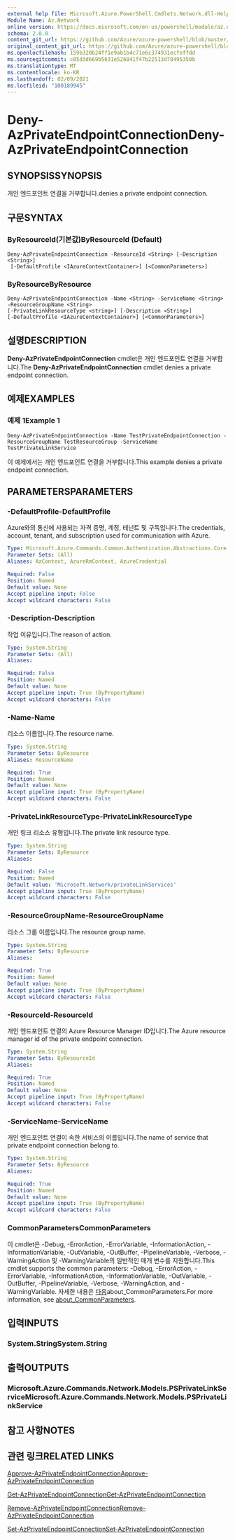 ```yaml
---
external help file: Microsoft.Azure.PowerShell.Cmdlets.Network.dll-Help.xml
Module Name: Az.Network
online version: https://docs.microsoft.com/en-us/powershell/module/az.network/deny-azprivateendpointconnection
schema: 2.0.0
content_git_url: https://github.com/Azure/azure-powershell/blob/master/src/Network/Network/help/Deny-AzPrivateEndpointConnection.md
original_content_git_url: https://github.com/Azure/azure-powershell/blob/master/src/Network/Network/help/Deny-AzPrivateEndpointConnection.md
ms.openlocfilehash: 159b320b24ff1e9ab1b4c71e6c374931ecfeffdd
ms.sourcegitcommit: c05d3d669b5631e526841f47b22513d78495350b
ms.translationtype: MT
ms.contentlocale: ko-KR
ms.lasthandoff: 02/09/2021
ms.locfileid: "100189945"
---
```

# <span data-ttu-id="d2a61-101">Deny-AzPrivateEndpointConnection</span><span class="sxs-lookup"><span data-stu-id="d2a61-101">Deny-AzPrivateEndpointConnection</span></span>

## <span data-ttu-id="d2a61-102">SYNOPSIS</span><span class="sxs-lookup"><span data-stu-id="d2a61-102">SYNOPSIS</span></span>
<span data-ttu-id="d2a61-103">개인 엔드포인트 연결을 거부합니다.</span><span class="sxs-lookup"><span data-stu-id="d2a61-103">denies a private endpoint connection.</span></span>

## <span data-ttu-id="d2a61-104">구문</span><span class="sxs-lookup"><span data-stu-id="d2a61-104">SYNTAX</span></span>

### <span data-ttu-id="d2a61-105">ByResourceId(기본값)</span><span class="sxs-lookup"><span data-stu-id="d2a61-105">ByResourceId (Default)</span></span>
```
Deny-AzPrivateEndpointConnection -ResourceId <String> [-Description <String>]
 [-DefaultProfile <IAzureContextContainer>] [<CommonParameters>]
```

### <span data-ttu-id="d2a61-106">ByResource</span><span class="sxs-lookup"><span data-stu-id="d2a61-106">ByResource</span></span>
```
Deny-AzPrivateEndpointConnection -Name <String> -ServiceName <String> -ResourceGroupName <String>
[-PrivateLinkResourceType <string>] [-Description <String>]
[-DefaultProfile <IAzureContextContainer>] [<CommonParameters>]
```

## <span data-ttu-id="d2a61-107">설명</span><span class="sxs-lookup"><span data-stu-id="d2a61-107">DESCRIPTION</span></span>
<span data-ttu-id="d2a61-108">**Deny-AzPrivateEndpointConnection** cmdlet은 개인 엔드포인트 연결을 거부합니다.</span><span class="sxs-lookup"><span data-stu-id="d2a61-108">The **Deny-AzPrivateEndpointConnection** cmdlet denies a private endpoint connection.</span></span>

## <span data-ttu-id="d2a61-109">예제</span><span class="sxs-lookup"><span data-stu-id="d2a61-109">EXAMPLES</span></span>

### <span data-ttu-id="d2a61-110">예제 1</span><span class="sxs-lookup"><span data-stu-id="d2a61-110">Example 1</span></span>
```
Deny-AzPrivateEndpointConnection -Name TestPrivateEndpointConnection -ResourceGroupName TestResourceGroup -ServiceName TestPrivateLinkService
```

<span data-ttu-id="d2a61-111">이 예제에서는 개인 엔드포인트 연결을 거부합니다.</span><span class="sxs-lookup"><span data-stu-id="d2a61-111">This example denies a private endpoint connection.</span></span>

## <span data-ttu-id="d2a61-112">PARAMETERS</span><span class="sxs-lookup"><span data-stu-id="d2a61-112">PARAMETERS</span></span>

### <span data-ttu-id="d2a61-113">-DefaultProfile</span><span class="sxs-lookup"><span data-stu-id="d2a61-113">-DefaultProfile</span></span>
<span data-ttu-id="d2a61-114">Azure와의 통신에 사용되는 자격 증명, 계정, 테넌트 및 구독입니다.</span><span class="sxs-lookup"><span data-stu-id="d2a61-114">The credentials, account, tenant, and subscription used for communication with Azure.</span></span>

```yaml
Type: Microsoft.Azure.Commands.Common.Authentication.Abstractions.Core.IAzureContextContainer
Parameter Sets: (All)
Aliases: AzContext, AzureRmContext, AzureCredential

Required: False
Position: Named
Default value: None
Accept pipeline input: False
Accept wildcard characters: False
```

### <span data-ttu-id="d2a61-115">-Description</span><span class="sxs-lookup"><span data-stu-id="d2a61-115">-Description</span></span>
<span data-ttu-id="d2a61-116">작업 이유입니다.</span><span class="sxs-lookup"><span data-stu-id="d2a61-116">The reason of action.</span></span>

```yaml
Type: System.String
Parameter Sets: (All)
Aliases:

Required: False
Position: Named
Default value: None
Accept pipeline input: True (ByPropertyName)
Accept wildcard characters: False
```

### <span data-ttu-id="d2a61-117">-Name</span><span class="sxs-lookup"><span data-stu-id="d2a61-117">-Name</span></span>
<span data-ttu-id="d2a61-118">리소스 이름입니다.</span><span class="sxs-lookup"><span data-stu-id="d2a61-118">The resource name.</span></span>

```yaml
Type: System.String
Parameter Sets: ByResource
Aliases: ResourceName

Required: True
Position: Named
Default value: None
Accept pipeline input: True (ByPropertyName)
Accept wildcard characters: False
```

### <span data-ttu-id="d2a61-119">-PrivateLinkResourceType</span><span class="sxs-lookup"><span data-stu-id="d2a61-119">-PrivateLinkResourceType</span></span>
<span data-ttu-id="d2a61-120">개인 링크 리소스 유형입니다.</span><span class="sxs-lookup"><span data-stu-id="d2a61-120">The private link resource type.</span></span>

```yaml
Type: System.String
Parameter Sets: ByResource
Aliases:

Required: False
Position: Named
Default value: 'Microsoft.Network/privateLinkServices'
Accept pipeline input: True (ByPropertyName)
Accept wildcard characters: False
```

### <span data-ttu-id="d2a61-121">-ResourceGroupName</span><span class="sxs-lookup"><span data-stu-id="d2a61-121">-ResourceGroupName</span></span>
<span data-ttu-id="d2a61-122">리소스 그룹 이름입니다.</span><span class="sxs-lookup"><span data-stu-id="d2a61-122">The resource group name.</span></span>

```yaml
Type: System.String
Parameter Sets: ByResource
Aliases:

Required: True
Position: Named
Default value: None
Accept pipeline input: True (ByPropertyName)
Accept wildcard characters: False
```

### <span data-ttu-id="d2a61-123">-ResourceId</span><span class="sxs-lookup"><span data-stu-id="d2a61-123">-ResourceId</span></span>
<span data-ttu-id="d2a61-124">개인 엔드포인트 연결의 Azure Resource Manager ID입니다.</span><span class="sxs-lookup"><span data-stu-id="d2a61-124">The Azure resource manager id of the private endpoint connection.</span></span>

```yaml
Type: System.String
Parameter Sets: ByResourceId
Aliases:

Required: True
Position: Named
Default value: None
Accept pipeline input: True (ByPropertyName)
Accept wildcard characters: False
```

### <span data-ttu-id="d2a61-125">-ServiceName</span><span class="sxs-lookup"><span data-stu-id="d2a61-125">-ServiceName</span></span>
<span data-ttu-id="d2a61-126">개인 엔드포인트 연결이 속한 서비스의 이름입니다.</span><span class="sxs-lookup"><span data-stu-id="d2a61-126">The name of service that private endpoint connection belong to.</span></span>

```yaml
Type: System.String
Parameter Sets: ByResource
Aliases:

Required: True
Position: Named
Default value: None
Accept pipeline input: True (ByPropertyName)
Accept wildcard characters: False
```

### <span data-ttu-id="d2a61-127">CommonParameters</span><span class="sxs-lookup"><span data-stu-id="d2a61-127">CommonParameters</span></span>
<span data-ttu-id="d2a61-128">이 cmdlet은 -Debug, -ErrorAction, -ErrorVariable, -InformationAction, -InformationVariable, -OutVariable, -OutBuffer, -PipelineVariable, -Verbose, -WarningAction 및 -WarningVariable의 일반적인 매개 변수를 지원합니다.</span><span class="sxs-lookup"><span data-stu-id="d2a61-128">This cmdlet supports the common parameters: -Debug, -ErrorAction, -ErrorVariable, -InformationAction, -InformationVariable, -OutVariable, -OutBuffer, -PipelineVariable, -Verbose, -WarningAction, and -WarningVariable.</span></span> <span data-ttu-id="d2a61-129">자세한 내용은 [다음](http://go.microsoft.com/fwlink/?LinkID=113216)about_CommonParameters.</span><span class="sxs-lookup"><span data-stu-id="d2a61-129">For more information, see [about_CommonParameters](http://go.microsoft.com/fwlink/?LinkID=113216).</span></span>

## <span data-ttu-id="d2a61-130">입력</span><span class="sxs-lookup"><span data-stu-id="d2a61-130">INPUTS</span></span>

### <span data-ttu-id="d2a61-131">System.String</span><span class="sxs-lookup"><span data-stu-id="d2a61-131">System.String</span></span>

## <span data-ttu-id="d2a61-132">출력</span><span class="sxs-lookup"><span data-stu-id="d2a61-132">OUTPUTS</span></span>

### <span data-ttu-id="d2a61-133">Microsoft.Azure.Commands.Network.Models.PSPrivateLinkService</span><span class="sxs-lookup"><span data-stu-id="d2a61-133">Microsoft.Azure.Commands.Network.Models.PSPrivateLinkService</span></span>

## <span data-ttu-id="d2a61-134">참고 사항</span><span class="sxs-lookup"><span data-stu-id="d2a61-134">NOTES</span></span>

## <span data-ttu-id="d2a61-135">관련 링크</span><span class="sxs-lookup"><span data-stu-id="d2a61-135">RELATED LINKS</span></span>

[<span data-ttu-id="d2a61-136">Approve-AzPrivateEndpointConnection</span><span class="sxs-lookup"><span data-stu-id="d2a61-136">Approve-AzPrivateEndpointConnection</span></span>](./Approve-AzPrivateEndpointConnection.md)

[<span data-ttu-id="d2a61-137">Get-AzPrivateEndpointConnection</span><span class="sxs-lookup"><span data-stu-id="d2a61-137">Get-AzPrivateEndpointConnection</span></span>](./Get-AzPrivateEndpointConnection.md)

[<span data-ttu-id="d2a61-138">Remove-AzPrivateEndpointConnection</span><span class="sxs-lookup"><span data-stu-id="d2a61-138">Remove-AzPrivateEndpointConnection</span></span>](./Remove-AzPrivateEndpointConnection.md)

[<span data-ttu-id="d2a61-139">Set-AzPrivateEndpointConnection</span><span class="sxs-lookup"><span data-stu-id="d2a61-139">Set-AzPrivateEndpointConnection</span></span>](./Set-AzPrivateEndpointConnection.md)
